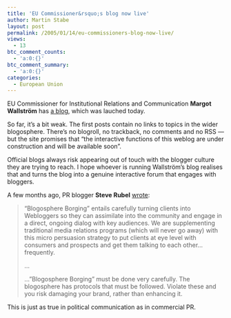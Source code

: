 ```yaml
---
title: 'EU Commissioner&rsquo;s blog now live'
author: Martin Stabe
layout: post
permalink: /2005/01/14/eu-commissioners-blog-now-live/
views:
  - 13
btc_comment_counts:
  - 'a:0:{}'
btc_comment_summary:
  - 'a:0:{}'
categories:
  - European Union
---
```

EU Commissioner for Institutional Relations and Communication **Margot Wallstr&ouml;m** has [a blog][1], which was lauched today. 

So far, it&rsquo;s a bit weak. The first posts contain no links to topics in the wider blogosphere. There&rsquo;s no blogroll, no trackback, no comments and no RSS &mdash; but the site promises that &ldquo;the interactive functions of this weblog are under construction and will be available soon&rdquo;. 

Official blogs always risk appearing out of touch with the blogger culture they are trying to reach. I hope whoever is running Wallstr&ouml;m&rsquo;s blog realises that and turns the blog into a genuine interactive forum that engages with bloggers.

A few months ago, PR blogger **Steve Rubel** [wrote][2]:

> &#8220;Blogosphere Borging&#8221; entails carefully turning clients into Webloggers so they can assimilate into the community and engage in a direct, ongoing dialog with key audiences. We are supplementing traditional media relations programs (which will never go away) with this micro persuasion strategy to put clients at eye level with consumers and prospects and get them talking to each other&#8230; frequently.
> 
> &#8230;
> 
> &#8230;&#8221;Blogosphere Borging&#8221; must be done very carefully. The blogosphere has protocols that must be followed. Violate these and you risk damaging your brand, rather than enhancing it.

This is just as true in political communication as in commercial PR.

 [1]: http://europa.eu.int/comm/commission_barroso/wallstrom/weblog/
 [2]: http://steverubel.typepad.com/micropersuasion/2004/05/borging_the_blo.html